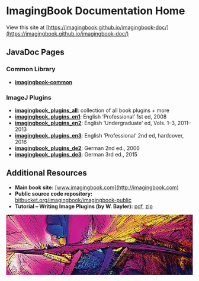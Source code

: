 # ImagingBook Documentation Home

View this site at [https://imagingbook.github.io/imagingbook-doc/](https://imagingbook.github.io/imagingbook-doc/)

## JavaDoc Pages 

### Common Library
* [**imagingbook-common**](javadoc/imagingbook-common/index.html)

### ImageJ Plugins
* [**imagingbook_plugins_all**](javadoc/imagingbook_plugins_all/index.html): collection of all book plugins + more
* [**imagingbook_plugins_en1**](javadoc/imagingbook_plugins_en1/index.html): English ‘Professional’ 1st ed, 2008
* [**imagingbook_plugins_en2**](javadoc/imagingbook_plugins_en2/index.html): English ‘Undergraduate’ ed, Vols. 1&ndash;3, 2011&ndash;2013
* [**imagingbook_plugins_en3**](javadoc/imagingbook_plugins_en3/index.html): English ‘Professional’ 2nd ed, hardcover, 2016
* [**imagingbook_plugins_de2**](javadoc/imagingbook_plugins_de2/index.html): German 2nd ed., 2006
* [**imagingbook_plugins_de3**](javadoc/imagingbook_plugins_de3/index.html): German 3rd ed., 2015

## Additional Resources
* **Main book site:** [www.imagingbook.com](http://imagingbook.com)
* **Public source code repository:** [bitbucket.org/imagingbook/imagingbook-public](https://bitbucket.org/imagingbook/imagingbook-public)
* **Tutorial &ndash; Writing Image Plugins (by W. Bayler):** [pdf](./imagej-tutorial/tutorial171.pdf), [zip](./imagej-tutorial/plugins171.zip)

![cover large](img/cover_en_600.png) 
